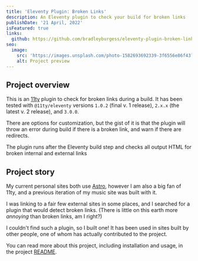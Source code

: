 ```yaml
---
title: 'Eleventy Plugin: Broken Links'
description: An Eleventy plugin to check your build for broken links
publishDate: '21 April, 2022'
isFeatured: true
links:
  github: https://github.com/bradleyburgess/eleventy-plugin-broken-links
seo:
  image:
    src: 'https://images.unsplash.com/photo-1582693692339-3f6556e86f43?q=80&w=1200&h=675&auto=format&fit=crop&ixlib=rb-4.0.3&ixid=M3wxMjA3fDB8MHxwaG90by1wYWdlfHx8fGVufDB8fHx8fA%3D%3D'
    alt: Project preview
---
```


## Project overview

This is an [11ty](https://11ty.dev) plugin to check for broken links during a
build. It has been tested with `@11ty/eleventy` versions `1.0.2` (final v. 1
release), `2.x.x` (the latest v. 2 release), and `3.0.0`.

There are options for customization, but the gist of it is that the plugin will
throw an error during build if there is a broken link, and warn if there are
redirects.

The plugin runs after the Eleventy build step and checks all output HTML for
broken internal and external links

## Project story

My current personal sites both use [Astro](https://astro.build), however I am
also a big fan of 11ty, and a previous iteration of my music site was built with
it.

I was linking to a fair few external sites in some places, and I searched for a
plugin that would detect broken links. (There is little on this earth more
_annoying_ than broken links, am I right?)

I couldn't find such a plugin, so I built one! It has been used in sites built by
other people, one of whom has actually contributed to the project.

You can read more about this project, including installation and usage, in the
project [README](https://github.com/bradleyburgess/eleventy-plugin-broken-links#eleventy-plugin-broken-links).
